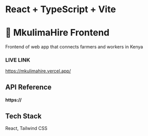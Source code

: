 # React + TypeScript + Vite

# :maple_leaf: MkulimaHire Frontend

Frontend of web app that connects farmers and workers in Kenya

### LIVE LINK

https://mkulimahire.vercel.app/

## API Reference

#### https://

## Tech Stack

React, Tailwind CSS
